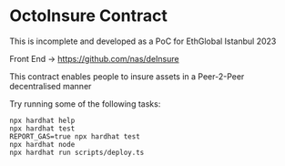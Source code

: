 # OctoInsure Contract

This is incomplete and developed as a PoC for EthGlobal Istanbul 2023

Front End -> https://github.com/nas/deInsure

This contract enables people to insure assets in a Peer-2-Peer decentralised manner

Try running some of the following tasks:

```shell
npx hardhat help
npx hardhat test
REPORT_GAS=true npx hardhat test
npx hardhat node
npx hardhat run scripts/deploy.ts
```
